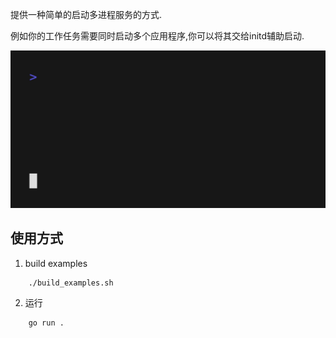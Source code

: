 提供一种简单的启动多进程服务的方式. 

例如你的工作任务需要同时启动多个应用程序,你可以将其交给initd辅助启动.


![Cli](./docs/cli.gif)

## 使用方式

1. build examples 

``` shell
    ./build_examples.sh
```
2. 运行

``` shell
    go run .
```
